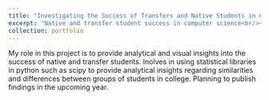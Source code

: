 ```yaml
---
title: "Investigating the Success of Transfers and Native Students in College"
excerpt: "Native and transfer student success in computer science<br/><img src='/images/wip.png'>"
collection: portfolio
---
```


My role in this project is to provide analytical and visual insights into the success of native and transfer students. Inolves in using statistical libraries in python such as scipy to provide analytical insights regarding similarities and differences between groups of students in college. Planning to publish findings in the upcoming year.
